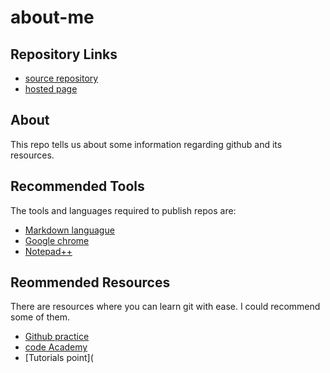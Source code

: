 # about-me

## Repository Links
- [source repository](https://github.com/praneeth323/about-me/edit/master/README.md)
- [hosted page](https://praneeth323.github.io/about-me/)


## About
  This repo tells us about some information regarding github and its resources.

## Recommended Tools
   The tools and languages required to publish repos are:
   - [Markdown languague](https://www.markdownguide.org)
   - [Google chrome](https://www.google.com/chrome/)
   - [Notepad++](https://notepad-plus-plus.org)
   
  
## Reommended Resources
 There are resources where you can learn git with ease. I could recommend some of them.
 - [Github practice](https://resources.github.com/videos/github-best-practices/)
 - [code Academy](https://www.codecademy.com/learn/learn-git)
 - [Tutorials point](
 
  

    
